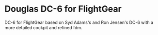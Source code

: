 # Douglas DC-6 for FlightGear

DC-6 for FlightGear based on Syd Adams's and Ron Jensen's DC-6 with a more detailed cockpit and refined fdm.
 
